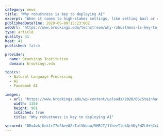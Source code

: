 ```yaml
---
category: news
title: "Why robustness is key to deploying AI"
excerpt: "When it comes to high-stakes settings, like setting bail or cyber-defense, machine learning is a risky choice until the systems are more reliable and secure."
publishedDateTime: 2020-06-08T15:23:00Z
webUrl: "https://www.brookings.edu/techstream/why-robustness-is-key-to-deploying-ai/"
type: article
quality: 41
heat: 41
published: false

provider:
  name: Brookings Institution
  domain: brookings.edu

topics:
  - Natural Language Processing
  - AI
  - Facebook AI

images:
  - url: "https://www.brookings.edu/wp-content/uploads/2020/06/Steinhardt_computer-office-1.jpg"
    width: 1350
    height: 901
    isCached: true
    title: "Why robustness is key to deploying AI"

secured: "DRx4wAjUnklr77oFAee82zTalVNeau/5MBJT/1fheeTlukQrVDyEdZL0+hCc83AEIY6eXKCLKGAuKTtbkrv9jgn0PjnzRDLMiQiokJnE9qQl01NqdZejswSPYt3XF5yYIul2p2s9cEmLemZkM+CGLW4SX3S1lOgetypMURj6Er+9uCzuRrCSnTFl6X0JWxxDU5ZOAnrKEODhAf1B9k7pr6xlpcS0XlV8QJ8hVuvE3a5i0Y0iWlaoMtfHECzSQ1aUz9EauTO/yLD79cdcHURvVh+MgdKx7mpYVAqXSHNSJO/rzmKR+s5l0zKP+Buw4gsRmTewjKA1djEXHEbgx20JDa2eabGdg73E24CFTiexkO1x/AXcGG+gtVzqCs1As2WXc1hUnnkHEDT6XRQe47gmDaazny6sm3eMt0nmaECowfSMok+6uV0qwSOp8D/59GAnnoXWUYKFQoRiacFP63lqZGWYHQDIXHgiyzPvV97l7Fo=;k0ktnXK/WNhX4FqjrzgsLg=="
---
```


